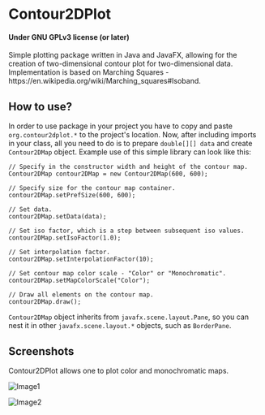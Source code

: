 # Contour2DPlot
<h4>Under GNU GPLv3 license (or later)</h4>
Simple plotting package written in Java and JavaFX, allowing for the creation of two-dimensional contour plot for two-dimensional data. Implementation is based on Marching Squares - https://en.wikipedia.org/wiki/Marching_squares#Isoband.

<h2>How to use?</h2>

In order to use package in your project you have to copy and paste `org.contour2dplot.*` to the project's location. Now, after including imports in your class, all you need to do is to prepare `double[][] data` and create `Contour2DMap` object. Example use of this simple library can look like this:

```
// Specify in the constructor width and height of the contour map.
Contour2DMap contour2DMap = new Contour2DMap(600, 600);

// Specify size for the contour map container.
contour2DMap.setPrefSize(600, 600);

// Set data.
contour2DMap.setData(data);

// Set iso factor, which is a step between subsequent iso values.
contour2DMap.setIsoFactor(1.0);

// Set interpolation factor.
contour2DMap.setInterpolationFactor(10);

// Set contour map color scale - "Color" or "Monochromatic".
contour2DMap.setMapColorScale("Color");

// Draw all elements on the contour map.
contour2DMap.draw();    
```

`Contour2DMap` object inherits from `javafx.scene.layout.Pane`, so you can nest it in other `javafx.scene.layout.*` objects, such as `BorderPane`.

<h2>Screenshots</h2>

Contour2DPlot allows one to plot color and monochromatic maps.

![Image1](https://github.com/bluevoxel/Contour2DPlot/raw/master/screenshots/Contour2DMapColor.png)

![Image2](https://github.com/bluevoxel/Contour2DPlot/raw/master/screenshots/Contour2DMapMonochromatic.png)

